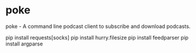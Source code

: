 # poke

poke - A command line podcast client to subscribe and download podcasts.

pip install requests[socks]
pip install hurry.filesize
pip install feedparser
pip install argparse